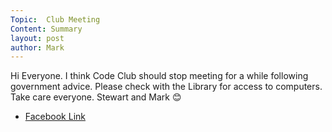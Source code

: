 ```yaml
---
Topic:  Club Meeting
Content: Summary
layout: post
author: Mark
---
```

Hi Everyone. I think Code Club should stop meeting for a while following government advice. Please check with the Library for access to computers. Take care everyone. Stewart and Mark 😊



* [Facebook Link](https://www.facebook.com/1481985248595237/posts/2630842913709459/)


